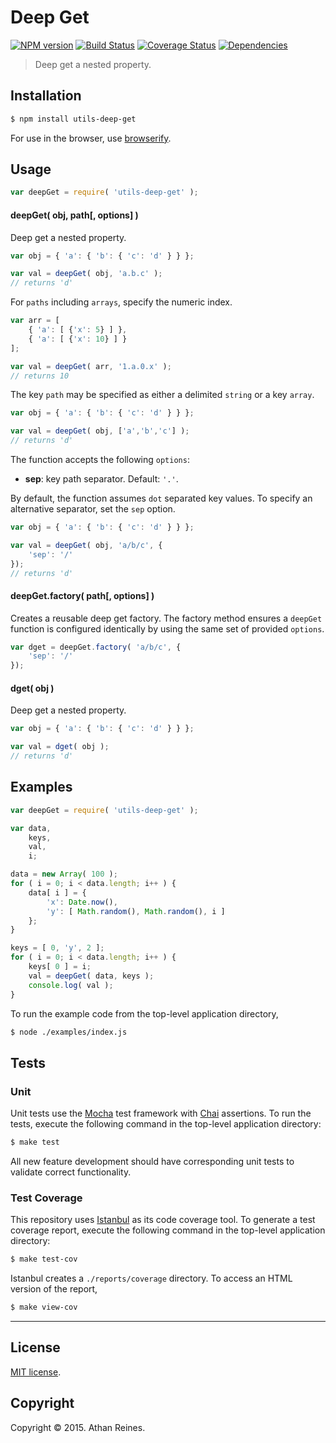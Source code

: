 Deep Get
===
[![NPM version][npm-image]][npm-url] [![Build Status][travis-image]][travis-url] [![Coverage Status][coveralls-image]][coveralls-url] [![Dependencies][dependencies-image]][dependencies-url]

> Deep get a nested property.


## Installation

``` bash
$ npm install utils-deep-get
```

For use in the browser, use [browserify](https://github.com/substack/node-browserify).


## Usage

``` javascript
var deepGet = require( 'utils-deep-get' );
```

#### deepGet( obj, path[, options] )

Deep get a nested property.

``` javascript
var obj = { 'a': { 'b': { 'c': 'd' } } };

var val = deepGet( obj, 'a.b.c' );
// returns 'd'
```

For `paths` including `arrays`, specify the numeric index.

``` javascript
var arr = [
	{ 'a': [ {'x': 5} ] },
	{ 'a': [ {'x': 10} ] }
];

var val = deepGet( arr, '1.a.0.x' );
// returns 10
```

The key `path` may be specified as either a delimited `string` or a key `array`.

``` javascript
var obj = { 'a': { 'b': { 'c': 'd' } } };

var val = deepGet( obj, ['a','b','c'] );
// returns 'd'
```

The function accepts the following `options`:

*	__sep__: key path separator. Default: `'.'`.

By default, the function assumes `dot` separated key values. To specify an alternative separator, set the `sep` option.

``` javascript
var obj = { 'a': { 'b': { 'c': 'd' } } };

var val = deepGet( obj, 'a/b/c', {
	'sep': '/'	
});
// returns 'd'
```


#### deepGet.factory( path[, options] )

Creates a reusable deep get factory. The factory method ensures a `deepGet` function is configured identically by using the same set of provided `options`.

``` javascript
var dget = deepGet.factory( 'a/b/c', {
	'sep': '/'
});
```


#### dget( obj )

Deep get a nested property.

``` javascript
var obj = { 'a': { 'b': { 'c': 'd' } } };

var val = dget( obj );
// returns 'd'
```



## Examples

``` javascript
var deepGet = require( 'utils-deep-get' );

var data,
	keys,
	val,
	i;

data = new Array( 100 );
for ( i = 0; i < data.length; i++ ) {
	data[ i ] = {
		'x': Date.now(),
		'y': [ Math.random(), Math.random(), i ]
	};
}

keys = [ 0, 'y', 2 ];
for ( i = 0; i < data.length; i++ ) {
	keys[ 0 ] = i;
	val = deepGet( data, keys );
	console.log( val );
}
```

To run the example code from the top-level application directory,

``` bash
$ node ./examples/index.js
```


## Tests

### Unit

Unit tests use the [Mocha](http://mochajs.org/) test framework with [Chai](http://chaijs.com) assertions. To run the tests, execute the following command in the top-level application directory:

``` bash
$ make test
```

All new feature development should have corresponding unit tests to validate correct functionality.


### Test Coverage

This repository uses [Istanbul](https://github.com/gotwarlost/istanbul) as its code coverage tool. To generate a test coverage report, execute the following command in the top-level application directory:

``` bash
$ make test-cov
```

Istanbul creates a `./reports/coverage` directory. To access an HTML version of the report,

``` bash
$ make view-cov
```


---
## License

[MIT license](http://opensource.org/licenses/MIT). 


## Copyright

Copyright &copy; 2015. Athan Reines.


[npm-image]: http://img.shields.io/npm/v/utils-deep-get.svg
[npm-url]: https://npmjs.org/package/utils-deep-get

[travis-image]: http://img.shields.io/travis/kgryte/utils-deep-get/master.svg
[travis-url]: https://travis-ci.org/kgryte/utils-deep-get

[coveralls-image]: https://img.shields.io/coveralls/kgryte/utils-deep-get/master.svg
[coveralls-url]: https://coveralls.io/r/kgryte/utils-deep-get?branch=master

[dependencies-image]: http://img.shields.io/david/kgryte/utils-deep-get.svg
[dependencies-url]: https://david-dm.org/kgryte/utils-deep-get

[dev-dependencies-image]: http://img.shields.io/david/dev/kgryte/utils-deep-get.svg
[dev-dependencies-url]: https://david-dm.org/dev/kgryte/utils-deep-get

[github-issues-image]: http://img.shields.io/github/issues/kgryte/utils-deep-get.svg
[github-issues-url]: https://github.com/kgryte/utils-deep-get/issues
